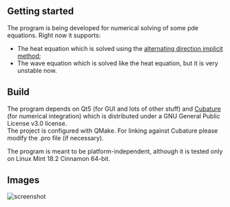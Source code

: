 ## Getting started
The program is being developed for numerical solving of some pde equations. Right now it supports:
- The heat equation which is solved using the [alternating direction implicit method](https://en.wikipedia.org/wiki/Alternating_direction_implicit_method#cite_ref-2);
- The wave equation which is solved like the heat equation, but it is very unstable now.

## Build
The program depends on Qt5 (for GUI and lots of other stuff) and [Cubature](https://github.com/stevengj/cubature) (for numerical integration) which is distributed under a GNU General Public License v3.0 license.\
The project is configured with QMake. For linking against Cubature please modify the .pro file (if necessary).

The program is meant to be platform-independent, although it is tested only on Linux Mint 18.2 Cinnamon 64-bit.

## Images
![screenshot](https://github.com/oyyablokov/pde_numeric_solver/blob/master/images/heat_equation1.png)
